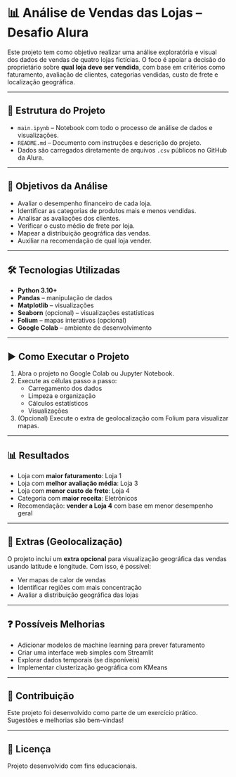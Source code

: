 # 📊 Análise de Vendas das Lojas – Desafio Alura

Este projeto tem como objetivo realizar uma análise exploratória e visual dos dados de vendas de quatro lojas fictícias. O foco é apoiar a decisão do proprietário sobre **qual loja deve ser vendida**, com base em critérios como faturamento, avaliação de clientes, categorias vendidas, custo de frete e localização geográfica.

---

## 📁 Estrutura do Projeto

- `main.ipynb` – Notebook com todo o processo de análise de dados e visualizações.
- `README.md` – Documento com instruções e descrição do projeto.
- Dados são carregados diretamente de arquivos `.csv` públicos no GitHub da Alura.

---

## 📌 Objetivos da Análise

- Avaliar o desempenho financeiro de cada loja.
- Identificar as categorias de produtos mais e menos vendidas.
- Analisar as avaliações dos clientes.
- Verificar o custo médio de frete por loja.
- Mapear a distribuição geográfica das vendas.
- Auxiliar na recomendação de qual loja vender.

---

## 🛠️ Tecnologias Utilizadas

- **Python 3.10+**
- **Pandas** – manipulação de dados
- **Matplotlib** – visualizações
- **Seaborn** (opcional) – visualizações estatísticas
- **Folium** – mapas interativos (opcional)
- **Google Colab** – ambiente de desenvolvimento

---

## ▶️ Como Executar o Projeto

1. Abra o projeto no Google Colab ou Jupyter Notebook.
2. Execute as células passo a passo:
   - Carregamento dos dados
   - Limpeza e organização
   - Cálculos estatísticos
   - Visualizações
3. (Opcional) Execute o extra de geolocalização com Folium para visualizar mapas.

---

## 📊 Resultados

- Loja com **maior faturamento**: Loja 1  
- Loja com **melhor avaliação média**: Loja 3  
- Loja com **menor custo de frete**: Loja 4  
- Categoria com **maior receita**: Eletrônicos  
- Recomendação: **vender a Loja 4** com base em menor desempenho geral

---

## 🧭 Extras (Geolocalização)

O projeto inclui um **extra opcional** para visualização geográfica das vendas usando latitude e longitude. Com isso, é possível:

- Ver mapas de calor de vendas
- Identificar regiões com mais concentração
- Avaliar a distribuição geográfica das lojas

---

## ❓ Possíveis Melhorias

- Adicionar modelos de machine learning para prever faturamento
- Criar uma interface web simples com Streamlit
- Explorar dados temporais (se disponíveis)
- Implementar clusterização geográfica com KMeans

---

## 🤝 Contribuição

Este projeto foi desenvolvido como parte de um exercício prático. Sugestões e melhorias são bem-vindas!

---

## 📄 Licença

Projeto desenvolvido com fins educacionais.
